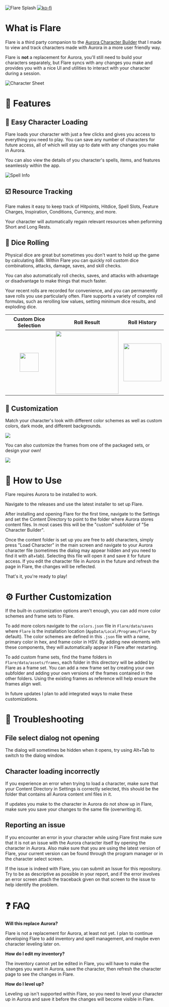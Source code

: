![Flare Splash](data/assets/banner_thick.png)
[![ko-fi](https://ko-fi.com/img/githubbutton_sm.svg)](https://ko-fi.com/Y8Y01FNNX5)
# What is Flare

Flare is a third party companion to the [Aurora Character Builder](https://aurorabuilder.com) that I made to view and track characters made with Aurora in a more user friendly way.

Flare is **not** a replacement for Aurora, you'll still need to build your characters separately, but Flare syncs with any changes you make and provides you with a nice UI and utilities to interact with your character during a session.

![Character Sheet](images/sheet.png)

# :page_with_curl: Features
## :busts_in_silhouette: Easy Character Loading
Flare loads your character with just a few clicks and gives you access to everything you need to play. You can save any number of characters for future access, all of which will stay up to date with any changes you make in Aurora.

You can also view the details of you character's spells, items, and features seamlessly within the app.

![Spell Info](images/spell_info.png)

## :ballot_box_with_check: Resource Tracking
Flare makes it easy to keep track of Hitpoints, Hitdice, Spell Slots, Feature Charges, Inspiration, Conditions, Currency, and more.

Your character will automatically regain relevant resources when peforming Short and Long Rests.

## :game_die: Dice Rolling
Physical dice are great but sometimes you don't want to hold up the game by calculating 8d6. Within Flare you can quickly roll custom dice combinations, attacks, damage, saves, and skill checks.

You can also automatically roll checks, saves, and attacks with advantage or disadvantage to make things that much faster.

Your recent rolls are recorded for convenience, and you can permanently save rolls you use particularly often. Flare supports a variety of complex roll formulas, such as rerolling low values, setting minimum dice results, and exploding dice.

Custom Dice Selection             |  Roll Result    |  Roll History
:-------------------------:|:-------------------------:|:-------------------------:
<img src="images/dice_menu.png" width="60">  |  <img src="images/roll_result.png" width="200"> | <img src="images/roll_log.png" width="120">

## :art: Customization
Match your character's look with different color schemes as well as custom colors, dark mode, and different backgrounds.

![](images/red_light.png)

You can also customize the frames from one of the packaged sets, or design your own!

![](images/frame_simple.png)

# :memo: How to Use
Flare requires Aurora to be installed to work.

Navigate to the releases and use the latest installer to set up Flare.

After installing and opening Flare for the first time, navigate to the Settings and set the Content Directory to point to the folder where Aurora stores content files. In most cases this will be the "custom" subfolder of "5e Character Builder".

Once the content folder is set up you are free to add characters, simply press "Load Character" in the main screen and navigate to your Aurora character file (sometimes the dialog may appear hidden and you need to find it with alt+tab). Selecting this file will open it and save it for future access. If you edit the character file in Aurora in the future and refresh the page in Flare, the changes will be reflected.

That's it, you're ready to play!

# :gear: Further Customization
If the built-in customization options aren't enough, you can add more color schemes and frame sets to Flare.

To add more colors navigate to the `colors.json` file in `Flare/data/saves` where `Flare` is the installation location (`AppData/Local/Programs/Flare` by default). The color schemes are defined in this `.json` file with a name, primary color in hex, and frame color in HSV. By adding new elements with these components, they will automatically appear in Flare after restarting.

To add custom frame sets, find the frame folders in `Flare/data/assets/frames`, each folder in this directory will be added by Flare as a frame set. You can add a new frame set by creating your own subfolder and adding your own versions of the frames contained in the other folders. Using the existing frames as reference will help ensure the frames align well.

In future updates I plan to add integrated ways to make these customizations.

# :wrench: Troubleshooting

## File select dialog not opening
The dialog will sometimes be hidden when it opens, try using Alt+Tab to switch to the dialog window.

## Character loading incorrectly
If you experience an error when trying to load a character, make sure that your Content Directory in Settings is correctly selected, this should be the folder that contains all Aurora content xml files in it.

If updates you make to the character in Aurora do not show up in Flare, make sure you save your changes to the same file (overwriting it).

## Reporting an issue

If you encounter an error in your character while using Flare first make sure that it is not an issue with the Aurora character itself by opening the character in Aurora. Also make sure that you are using the latest version of Flare, your current version can be found through the program manager or in the character select screen.

If the issue is indeed with Flare, you can submit an Issue for this repository. Try to be as descriptive as possible in your report, and if the error involves an error screen attach the traceback given on that screen to the issue to help identify the problem.

# :question: FAQ

**Will this replace Aurora?**

Flare is not a replacement for Aurora, at least not yet. I plan to continue developing Flare to add inventory and spell management, and maybe even character leveling later on.

**How do I edit my inventory?**

The inventory cannot yet be edited in Flare, you will have to make the changes you want in Aurora, save the character, then refresh the character page to see the changes in Flare.

**How do I level up?**

Leveling up isn't supported within Flare, so you need to level your character up in Aurora and save it before the changes will become visible in Flare.
